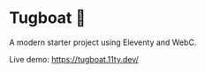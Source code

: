 # Tugboat 🛟

A modern starter project using Eleventy and WebC.

Live demo: https://tugboat.11ty.dev/

